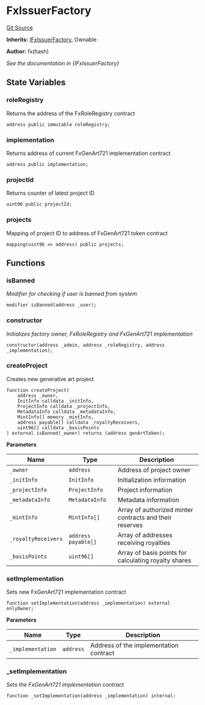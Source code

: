 # FxIssuerFactory
[Git Source](https://github.com/fxhash/fxhash-evm-contracts/blob/686a75b6e028ec629d05b5b60596a8ee209b77b5/src/factories/FxIssuerFactory.sol)

**Inherits:**
[IFxIssuerFactory](/src/interfaces/IFxIssuerFactory.sol/interface.IFxIssuerFactory.md), Ownable

**Author:**
fx(hash)

*See the documentation in {IFxIssuerFactory}*


## State Variables
### roleRegistry
Returns the address of the FxRoleRegistry contract


```solidity
address public immutable roleRegistry;
```


### implementation
Returns address of current FxGenArt721 implementation contract


```solidity
address public implementation;
```


### projectId
Returns counter of latest project ID


```solidity
uint96 public projectId;
```


### projects
Mapping of project ID to address of FxGenArt721 token contract


```solidity
mapping(uint96 => address) public projects;
```


## Functions
### isBanned

*Modifier for checking if user is banned from system*


```solidity
modifier isBanned(address _user);
```

### constructor

*Initializes factory owner, FxRoleRegistry and FxGenArt721 implementation*


```solidity
constructor(address _admin, address _roleRegistry, address _implementation);
```

### createProject

Creates new generative art project


```solidity
function createProject(
    address _owner,
    InitInfo calldata _initInfo,
    ProjectInfo calldata _projectInfo,
    MetadataInfo calldata _metadataInfo,
    MintInfo[] memory _mintInfo,
    address payable[] calldata _royaltyReceivers,
    uint96[] calldata _basisPoints
) external isBanned(_owner) returns (address genArtToken);
```
**Parameters**

|Name|Type|Description|
|----|----|-----------|
|`_owner`|`address`|Address of project owner|
|`_initInfo`|`InitInfo`|Initialization information|
|`_projectInfo`|`ProjectInfo`|Project information|
|`_metadataInfo`|`MetadataInfo`|Metadata information|
|`_mintInfo`|`MintInfo[]`|Array of authorized minter contracts and their reserves|
|`_royaltyReceivers`|`address payable[]`|Array of addresses receiving royalties|
|`_basisPoints`|`uint96[]`|Array of basis points for calculating royalty shares|


### setImplementation

Sets new FxGenArt721 implementation contract


```solidity
function setImplementation(address _implementation) external onlyOwner;
```
**Parameters**

|Name|Type|Description|
|----|----|-----------|
|`_implementation`|`address`|Address of the implementation contract|


### _setImplementation

*Sets the FxGenArt721 implementation contract*


```solidity
function _setImplementation(address _implementation) internal;
```

